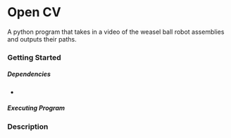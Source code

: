# Open CV
A python program that takes in a video of the weasel ball robot assemblies and outputs their paths.

### Getting Started
##### Dependencies
- 
##### Executing Program

### Description